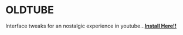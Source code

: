 # OLDTUBE
Interface tweaks for an nostalgic experience in youtube...**[Install Here!!](https://userstyles.world/style/20617/oldtube)**
